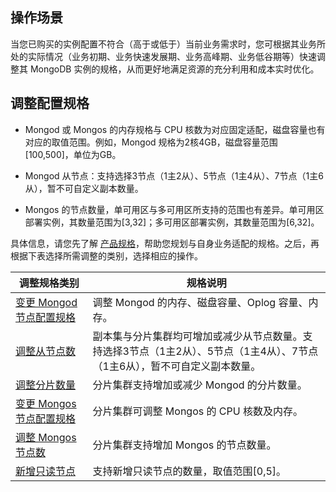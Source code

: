 ## 操作场景

当您已购买的实例配置不符合（高于或低于）当前业务需求时，您可根据其业务所处的实际情况（业务初期、业务快速发展期、业务高峰期、业务低谷期等）快速调整其 MongoDB 实例的规格，从而更好地满足资源的充分利用和成本实时优化。

## 调整配置规格

- Mongod 或 Mongos 的内存规格与 CPU 核数为对应固定适配，磁盘容量也有对应的取值范围。例如，Mongod 规格为2核4GB，磁盘容量范围[100,500]，单位为GB。

- Mongod 从节点：支持选择3节点（1主2从）、5节点（1主4从）、7节点（1主6从），暂不可自定义副本数量。
- Mongos 的节点数量，单可用区与多可用区所支持的范围也有差异。单可用区部署实例，其数量范围为[3,32]；多可用区部署实例，其数量范围为[6,32]。

具体信息，请您先了解 [产品规格](https://cloud.tencent.com/document/product/240/64125)，帮助您规划与自身业务适配的规格。之后，再根据下表选择所需调整的类别，选择相应的操作。

| 调整规格类别             | 规格说明                                                     |
| ------------------------ | ------------------------------------------------------------ |
| [变更 Mongod 节点配置规格](https://cloud.tencent.com/document/product/240/76796) | 调整 Mongod 的内存、磁盘容量、Oplog 容量、内存。                |
| [调整从节点数](https://cloud.tencent.com/document/product/240/76797)        | 副本集与分片集群均可增加或减少从节点数量。支持选择3节点（1主2从）、5节点（1主4从）、7节点（1主6从），暂不可自定义副本数量。 |
| [调整分片数量](https://cloud.tencent.com/document/product/240/76799)   | 分片集群支持增加或减少 Mongod 的分片数量。      |
| [变更 Mongos 节点配置规格](https://cloud.tencent.com/document/product/240/76800) | 分片集群可调整 Mongos 的 CPU 核数及内存。                        |
| [调整 Mongos 节点数](https://cloud.tencent.com/document/product/240/76801)         | 分片集群支持增加 Mongos 的节点数量。 |
| [新增只读节点](https://cloud.tencent.com/document/product/240/75179)             | 支持新增只读节点的数量，取值范围[0,5]。                    |

